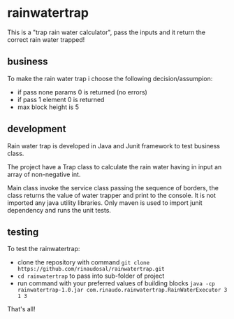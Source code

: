 # rainwatertrap
This is a "trap rain water calculator", pass the inputs and it return the correct rain water trapped!

## business
To make the rain water trap i choose the following decision/assumpion:
  - if pass none params 0 is returned (no errors)
  - if pass 1 element 0 is returned
  - max block height is 5

## development
Rain water trap is developed in Java and Junit framework to test business class.

The project have a Trap class to calculate the rain water having in input an array of non-negative int.

Main class invoke the service class passing the sequence of borders, the class returns the value of water trapper and print to the console.
It is not imported any java utility libraries. Only maven is used to import junit dependency and runs the unit tests.

## testing
To test the rainwatertrap:
 - clone the repository with command ```git clone https://github.com/rinaudosal/rainwatertrap.git ```
 - ```cd rainwatertrap``` to pass into sub-folder of project
 - run command with your preferred values of building blocks ```java -cp rainwatertrap-1.0.jar com.rinaudo.rainwatertrap.RainWaterExecutor 3 1 3 ```

That's all!


  
  


